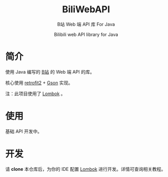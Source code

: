 <div align="center">
  
# BiliWebAPI

B站 Web 端 API 库 For Java

Bilibili web API library for Java

</div>

# 简介

使用 Java 编写的 [B站](https://www.bilibili.com) 的 Web 端 API 的库。

核心使用 [retrofit2](https://github.com/square/retrofit) + [Gson](https://github.com/google/gson) 实现。

注：此项目使用了 [Lombok](https://github.com/projectlombok/lombok) 。

# 使用

基础 API 开发中。

# 开发

请 **clone** 本仓库后，为你的 IDE 配置 [Lombok](https://github.com/projectlombok/lombok) 进行开发。详情可查询相关教程。